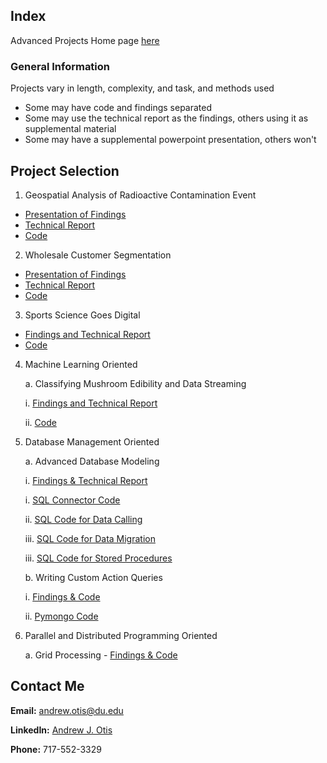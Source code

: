 ## Index
Advanced Projects Home page [here](https://github.com/JAMPS657/Advanced_Programming_Projects)

### General Information
Projects vary in length, complexity, and task, and methods used
- Some may have code and findings separated
- Some may use the technical report as the findings, others using it as supplemental material
- Some may have a supplemental powerpoint presentation, others won't

## Project Selection

1. Geospatial Analysis of Radioactive Contamination Event 
- [Presentation of Findings](https://github.com/JAMPS657/Advanced_Programming_Projects/blob/main/Projects/Geospatial%20Analysis%20of%20Radioactive%20Contamination%20Event/final_project_presentation.pdf)
- [Technical Report](https://github.com/JAMPS657/Advanced_Programming_Projects/blob/main/Projects/Geospatial%20Analysis%20of%20Radioactive%20Contamination%20Event/final_project_writeup.pdf)
- [Code](https://github.com/JAMPS657/Advanced_Programming_Projects/blob/main/Projects/Geospatial%20Analysis%20of%20Radioactive%20Contamination%20Event/final_project_code_(final).ipynb)

2. Wholesale Customer Segmentation 
- [Presentation of Findings](https://github.com/JAMPS657/Advanced_Programming_Projects/blob/main/Projects/Wholesale%20Customer%20Segmentation/DS_captsone_midterm_presentation(final).pdf)
- [Technical Report](https://github.com/JAMPS657/Advanced_Programming_Projects/blob/main/Projects/Wholesale%20Customer%20Segmentation/midterm_project_writeup(final).pdf)
- [Code](https://github.com/JAMPS657/Advanced_Programming_Projects/blob/main/Projects/Wholesale%20Customer%20Segmentation/wholesale_customer_segmentation(final).ipynb)

3. Sports Science Goes Digital 
- [Findings and Technical Report](https://github.com/JAMPS657/Advanced_Programming_Projects/blob/main/Projects/Sports%20Science%20Goes%20Digital/Writeup_final_project_ds_tools_II.pdf)
- [Code](https://github.com/JAMPS657/Advanced_Programming_Projects/blob/main/Projects/Sports%20Science%20Goes%20Digital/Analysis%20of%20Rocket%20League%20Replay%20Metrics.ipynb)

4. Machine Learning Oriented

   a. Classifying Mushroom Edibility and Data Streaming

   i. [Findings and Technical Report](https://github.com/JAMPS657/Advanced_Programming_Projects/blob/main/Projects/Mushroom%20Edibility%20and%20Data%20Streaming/Assignment2_writeup_rd.pdf)

   ii. [Code](https://github.com/JAMPS657/Advanced_Programming_Projects/blob/main/Projects/Mushroom%20Edibility%20and%20Data%20Streaming/Assignment2_notebook_final.ipynb)

5. Database Management Oriented

    a. Advanced Database Modeling

      i. [Findings & Technical Report](https://github.com/JAMPS657/Advanced_Programming_Projects/blob/main/Projects/Advanced%20Data%20Modeling/vgWriteup.pdf)

      i. [SQL Connector Code](https://github.com/JAMPS657/Advanced_Programming_Projects/blob/main/Projects/Advanced%20Data%20Modeling/loadVG.py)

      ii. [SQL Code for Data Calling](https://github.com/JAMPS657/Advanced_Programming_Projects/blob/main/Projects/Advanced%20Data%20Modeling/vgCalls.sql)

      iii. [SQL Code for Data Migration](https://github.com/JAMPS657/Advanced_Programming_Projects/blob/main/Projects/Advanced%20Data%20Modeling/vgMigration.sql)

      iii. [SQL Code for Stored Procedures](https://github.com/JAMPS657/Advanced_Programming_Projects/blob/main/Projects/Advanced%20Data%20Modeling/vgStoredProcedures.sql)


   b. Writing Custom Action Queries

      i. [Findings & Code](https://github.com/JAMPS657/Advanced_Programming_Projects/blob/main/Projects/Writing%20Action%20Queries/Database_action_quering.ipynb)

      ii. [Pymongo Code](https://github.com/JAMPS657/Advanced_Programming_Projects/blob/main/Projects/Writing%20Action%20Queries/pymongo_ex_update_delete.py)

7. Parallel and Distributed Programming Oriented

   a. Grid Processing - [Findings & Code](https://github.com/JAMPS657/Advanced_Programming_Projects/blob/main/Projects/Grid%20Processing%20for%20Parallel%20and%20Distributed%20Networks/Grid_Processing_Geographic_Data_with_Apache_Spark_RDDs.ipynb)

## Contact Me
**Email:** andrew.otis@du.edu

**LinkedIn:** [Andrew J. Otis](https://www.linkedin.com/in/andrew-james-otis/)

**Phone:** 717-552-3329
